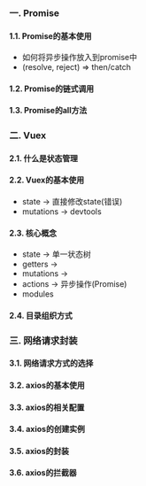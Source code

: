 
### 一. Promise

#### 1.1. Promise的基本使用

* 如何将异步操作放入到promise中
* (resolve, reject) => then/catch

#### 1.2. Promise的链式调用

#### 1.3. Promise的all方法


### 二. Vuex

#### 2.1. 什么是状态管理

#### 2.2. Vuex的基本使用

* state -> 直接修改state(错误)
* mutations -> devtools

#### 2.3. 核心概念

* state -> 单一状态树
* getters -> 
* mutations -> 
* actions -> 异步操作(Promise)
* modules

#### 2.4. 目录组织方式


### 三. 网络请求封装

#### 3.1. 网络请求方式的选择

#### 3.2. axios的基本使用

#### 3.3. axios的相关配置

#### 3.4. axios的创建实例

#### 3.5. axios的封装

#### 3.6. axios的拦截器

